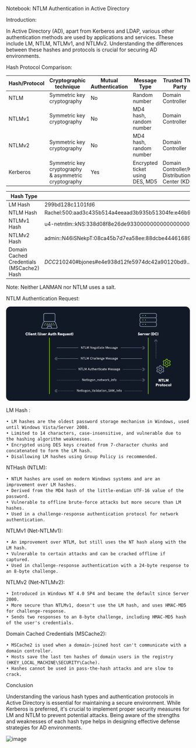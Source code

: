 Notebook: NTLM Authentication in Active Directory

Introduction:

In Active Directory (AD), apart from Kerberos and LDAP, various other authentication methods are used by applications and services. These include LM, NTLM, NTLMv1, and NTLMv2. Understanding the differences between these hashes and protocols is crucial for securing AD environments.

Hash Protocol Comparison:

| Hash/Protocol       | Cryptographic technique               | Mutual Authentication | Message Type          | Trusted Third Party       |
|---------------------|-------------------------------------|-----------------------|-----------------------|--------------------------|
| NTLM                | Symmetric key cryptography           | No                    | Random number         | Domain Controller         |
| NTLMv1              | Symmetric key cryptography           | No                    | MD4 hash, random number| Domain Controller         |
| NTLMv2              | Symmetric key cryptography           | No                    | MD4 hash, random number| Domain Controller         |
| Kerberos            | Symmetric key cryptography & asymmetric cryptography | Yes | Encrypted ticket using DES, MD5 | Domain Controller/Key Distribution Center (KDC) |

	
	
| Hash Type                                 | Example                                           |
|------------------------------------------|---------------------------------------------------|
| LM Hash                                  | 299bd128c1101fd6                                  |
| NTLM Hash                                | Rachel:500:aad3c435b514a4eeaad3b935b51304fe:e46b9e548fa0d122de7f59fb6d48eaa2::: |
| NTLMv1 Hash                             | u4-netntlm::kNS:338d08f8e26de93300000000000000000000000000000000:9526fb8c23a90751cdd619b6cea564742e1e4bf33006ba41:cb8086049ec4736c |
| NTLMv2 Hash                             | admin::N46iSNekpT:08ca45b7d7ea58ee:88dcbe4446168966a153a0064958dac6:5c7830315c7830310000000000000b45c67103d07d7b95acd12ffa11230e0000000052920b85f78d013c31cdb3b92f5d765c783030 |
| Domain Cached Credentials (MSCache2) Hash | $DCC2$10240#bjones#e4e938d12fe5974dc42a90120bd9… |

	
	
Note: Neither LANMAN nor NTLM uses a salt.


	
	
NTLM Authentication Request:

			
![Ntml Auth](https://github.com/Mostafatoumi/notes/blob/main/img%20notes/ntlm_01.png)

	
LM Hash :

	• LM hashes are the oldest password storage mechanism in Windows, used until Windows Vista/Server 2008.
	• Limited to 14 characters, case-insensitive, and vulnerable due to the hashing algorithm weaknesses.
	• Encrypted using DES keys created from 7-character chunks and concatenated to form the LM hash.
	• Disallowing LM hashes using Group Policy is recommended.


NTHash (NTLM):

	• NTLM hashes are used on modern Windows systems and are an improvement over LM hashes.
	• Derived from the MD4 hash of the little-endian UTF-16 value of the password.
	• Vulnerable to offline brute-force attacks but more secure than LM hashes.
	• Used in a challenge-response authentication protocol for network authentication.

NTLMv1 (Net-NTLMv1):

	• An improvement over NTLM, but still uses the NT hash along with the LM hash.
	• Vulnerable to certain attacks and can be cracked offline if captured.
	• Used in challenge-response authentication with a 24-byte response to an 8-byte challenge.

NTLMv2 (Net-NTLMv2):

	• Introduced in Windows NT 4.0 SP4 and became the default since Server 2000.
	• More secure than NTLMv1, doesn't use the LM hash, and uses HMAC-MD5 for challenge-response.
	• Sends two responses to an 8-byte challenge, including HMAC-MD5 hash of the user's credentials.

Domain Cached Credentials (MSCache2):

	• MSCache2 is used when a domain-joined host can't communicate with a domain controller.
	• Hosts save the last ten hashes of domain users in the registry (HKEY_LOCAL_MACHINE\SECURITY\Cache).
	• Hashes cannot be used in pass-the-hash attacks and are slow to crack.

Conclusion

Understanding the various hash types and authentication protocols in Active Directory is essential for maintaining a secure environment. While Kerberos is preferred, it's crucial to implement proper security measures for LM and NTLM to prevent potential attacks. Being aware of the strengths and weaknesses of each hash type helps in designing effective defense strategies for AD environments.

![image](https://github.com/Mostafatoumi/notes/assets/95372480/f63675b9-72cd-4e86-9232-32b56449033f)
